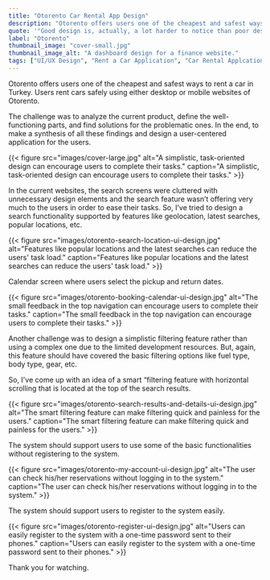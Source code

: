 ```yaml
---
title: "Otorento Car Rental App Design"
description: "Otorento offers users one of the cheapest and safest ways to rent a car in Turkey. Users can rent a car safely using desktop and mobile websites."
quote: '"Good design is, actually, a lot harder to notice than poor design, in part because good designs fit our needs so well that the design is invisible." - Don Norman'
label: "Otorento"
thumbnail_image: "cover-small.jpg"
thumbnail_image_alt: "A dashboard design for a finance website."
tags: ["UI/UX Design", "Rent a Car Application", "Car Rental Applcation", "Booking UI Design", "Rent a Car iOS Application", "Otorento Rent a Car Application", "Otorento Car Rental App Design"]
---
```


Otorento offers users one of the cheapest and safest ways to rent a car in Turkey. Users rent cars safely using either desktop or mobile websites of Otorento.

The challenge was to analyze the current product, define the well-functioning parts, and find solutions for the problematic ones. In the end, to make a synthesis of all these findings and design a user-centered application for the users.

{{< figure
    src="images/cover-large.jpg"
    alt="A simplistic, task-oriented design can encourage users to complete their tasks."
    caption="A simplistic, task-oriented design can encourage users to complete their tasks." >}}

In the current websites, the search screens were cluttered with unnecessary design elements and the search feature wasn’t offering very much to the users in order to ease their tasks. So, I’ve tried to design a search functionality supported by features like geolocation, latest searches, popular locations, etc.

{{< figure 
    src="images/otorento-search-location-ui-design.jpg"
    alt="Features like popular locations and the latest searches can reduce the users' task load."
    caption="Features like popular locations and the latest searches can reduce the users' task load." >}}

Calendar screen where users select the pickup and return dates.

{{< figure 
    src="images/otorento-booking-calendar-ui-design.jpg"
    alt="The small feedback in the top navigation can encourage users to complete their tasks."
    caption="The small feedback in the top navigation can encourage users to complete their tasks." >}}

Another challenge was to design a simplistic filtering feature rather than using a complex one due to the limited development resources. But, again, this feature should have covered the basic filtering options like fuel type, body type, gear, etc.

So, I've come up with an idea of a smart “filtering feature with horizontal scrolling that is located at the top of the search results.

{{< figure 
    src="images/otorento-search-results-and-details-ui-design.jpg"
    alt="The smart filtering feature can make filtering quick and painless for the users."
    caption="The smart filtering feature can make filtering quick and painless for the users." >}}

The system should support users to use some of the basic functionalities without registering to the system.

{{< figure 
    src="images/otorento-my-account-ui-design.jpg"
    alt="The user can check his/her reservations without logging in to the system."
    caption="The user can check his/her reservations without logging in to the system." >}}

The system should support users to register to the system easily.

{{< figure 
    src="images/otorento-register-ui-design.jpg"
    alt="Users can easily register to the system with a one-time password sent to their phones."
    caption="Users can easily register to the system with a one-time password sent to their phones." >}}

Thank you for watching.